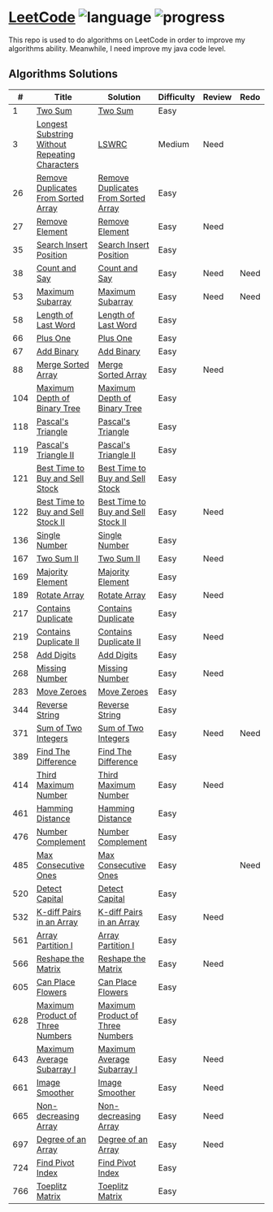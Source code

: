 # [LeetCode](https://leetcode.com/problemset/algorithms/) ![language](https://img.shields.io/badge/language-Python/Java-green.svg) ![progress](https://img.shields.io/badge/progress-43%2F499-orange.svg)
This repo is used to do algorithms on LeetCode in order to improve my algorithms ability. Meanwhile, I need improve my java code level.


## Algorithms Solutions

| # | Title | Solution | Difficulty | Review | Redo |
|---|-------|----------|------------|--------|------|
1|[Two Sum](https://leetcode.com/problemset/algorithms/)|[Two Sum](https://github.com/Vonzpf/LeetCode/blob/master/Java/TwoSum.java)|Easy|||
3|[Longest Substring Without Repeating Characters](https://leetcode.com/problemset/algorithms/)|[LSWRC](https://github.com/Vonzpf/LeetCode/blob/master/Java/LSWRC.java)|Medium|Need||
26|[Remove Duplicates From Sorted Array](https://leetcode.com/problemset/algorithms/)|[Remove Duplicates From Sorted Array](https://github.com/Vonzpf/LeetCode/blob/master/Java/RemoveDuplicatesFromSortedArray.java)|Easy|||
27|[Remove Element](https://leetcode.com/problemset/algorithms/)|[Remove Element](https://github.com/Vonzpf/LeetCode/blob/master/Java/RemoveElement.java)|Easy|Need||
35|[Search Insert Position](https://leetcode.com/problemset/algorithms/)|[Search Insert Position](https://github.com/Vonzpf/LeetCode/blob/master/Java/SearchInsertPosition.java)|Easy|||
38|[Count and Say](https://leetcode.com/problemset/algorithms/)|[Count and Say](https://github.com/Vonzpf/LeetCode/blob/master/python/CountandSay.py)|Easy|Need|Need|
53|[Maximum Subarray](https://leetcode.com/problemset/algorithms/)|[Maximum Subarray](https://github.com/Vonzpf/LeetCode/blob/master/python/MaximumSubarray.py)|Easy|Need|Need|
58|[Length of Last Word](https://leetcode.com/problemset/algorithms/)|[Length of Last Word](https://github.com/Vonzpf/LeetCode/blob/master/Java/LengthofLastWord.java)|Easy|||
66|[Plus One](https://leetcode.com/problemset/algorithms/)|[Plus One](https://github.com/Vonzpf/LeetCode/blob/master/Java/PlusOne.java)|Easy|||
67|[Add Binary](https://leetcode.com/problemset/algorithms/)|[Add Binary](https://github.com/Vonzpf/LeetCode/blob/master/python/AddBinary.py)|Easy|||
88|[Merge Sorted Array](https://leetcode.com/problemset/algorithms/)|[Merge Sorted Array](https://github.com/Vonzpf/LeetCode/blob/master/Java/MergeSortedArray.java)|Easy|Need||
104|[Maximum Depth of Binary Tree](https://leetcode.com/problemset/algorithms/)|[Maximum Depth of Binary Tree](https://github.com/Vonzpf/LeetCode/blob/master/Java/MaxDepthOfBinaryTree.java)|Easy|||
118|[Pascal's Triangle](https://leetcode.com/problemset/algorithms/)|[Pascal's Triangle](https://github.com/Vonzpf/LeetCode/blob/master/python/PascalsTriangle.py)|Easy|||
119|[Pascal's Triangle II](https://leetcode.com/problemset/algorithms/)|[Pascal's Triangle II](https://github.com/Vonzpf/LeetCode/blob/master/python/PascalsTriangleII.py)|Easy|||
121|[Best Time to Buy and Sell Stock](https://leetcode.com/problemset/algorithms/)|[Best Time to Buy and Sell Stock](https://github.com/Vonzpf/LeetCode/blob/master/python/BTBSellStock.py)|Easy|||
122|[Best Time to Buy and Sell Stock II](https://leetcode.com/problemset/algorithms/)|[Best Time to Buy and Sell Stock II](https://github.com/Vonzpf/LeetCode/blob/master/python/BTBSellStockII.py)|Easy|Need||
136|[Single Number](https://leetcode.com/problemset/algorithms/)|[Single Number](https://github.com/Vonzpf/LeetCode/blob/master/Java/SingleNumber.java)|Easy|||
167|[Two Sum II](https://leetcode.com/problemset/algorithms/)|[Two Sum II](https://github.com/Vonzpf/LeetCode/blob/master/Java/TwoSumII.java)|Easy|Need||
169|[Majority Element](https://leetcode.com/problemset/algorithms/)|[Majority Element](https://github.com/Vonzpf/LeetCode/blob/master/Java/MajorityElement.java)|Easy|||
189|[Rotate Array](https://leetcode.com/problemset/algorithms/)|[Rotate Array](https://github.com/Vonzpf/LeetCode/blob/master/Java/RotateArray.java)|Easy|Need||
217|[Contains Duplicate](https://leetcode.com/problemset/algorithms/)|[Contains Duplicate](https://github.com/Vonzpf/LeetCode/blob/master/Java/ContainsDuplicate.java)|Easy|||
219|[Contains Duplicate II](https://leetcode.com/problemset/algorithms/)|[Contains Duplicate II](https://github.com/Vonzpf/LeetCode/blob/master/Java/ContainsDuplicateII.java)|Easy|Need||
258|[Add Digits](https://leetcode.com/problemset/algorithms/)|[Add Digits](https://github.com/Vonzpf/LeetCode/blob/master/Java/AddDigits.java)|Easy|||
268|[Missing Number](https://leetcode.com/problemset/algorithms/)|[Missing Number](https://github.com/Vonzpf/LeetCode/blob/master/Java/MissingNumber.java)|Easy|Need||
283|[Move Zeroes](https://leetcode.com/problemset/algorithms/)|[Move Zeroes](https://github.com/Vonzpf/LeetCode/blob/master/Java/MoveZeroes.java)|Easy|||
344|[Reverse String](https://leetcode.com/problemset/algorithms/)|[Reverse String](https://github.com/Vonzpf/LeetCode/blob/master/Java/ReverseString.java)|Easy|||
371|[Sum of Two Integers](https://leetcode.com/problemset/algorithms/)|[Sum of Two Integers](https://github.com/Vonzpf/LeetCode/blob/master/Java/SumofTwoIntegers.java)|Easy|Need|Need|
389|[Find The Difference](https://leetcode.com/problemset/algorithms/)|[Find The Difference](https://github.com/Vonzpf/LeetCode/blob/master/Java/FindTheDifference.java)|Easy|||
414|[Third Maximum Number](https://leetcode.com/problemset/algorithms/)|[Third Maximum Number](https://github.com/Vonzpf/LeetCode/blob/master/Java/ThirdMaximumNumber.java)|Easy|Need||
461|[Hamming Distance](https://leetcode.com/problemset/algorithms/)|[Hamming Distance](https://github.com/Vonzpf/LeetCode/blob/master/Java/HammingDistance.java)|Easy|||
476|[Number Complement](https://leetcode.com/problemset/algorithms/)|[Number Complement](https://github.com/Vonzpf/LeetCode/blob/master/Java/NumberComplement.java)|Easy|||
485|[Max Consecutive Ones](https://leetcode.com/problemset/algorithms/)|[Max Consecutive Ones](https://github.com/Vonzpf/LeetCode/blob/master/Java/MaxConsecutiveOnes.java)|Easy||Need|
520|[Detect Capital](https://leetcode.com/problemset/algorithms/)|[Detect Capital](https://github.com/Vonzpf/LeetCode/blob/master/Java/DetectCapital.java)|Easy|||
532|[K-diff Pairs in an Array](https://leetcode.com/problemset/algorithms/)|[K-diff Pairs in an Array](https://github.com/Vonzpf/LeetCode/blob/master/python/K-diffPairsInArray.py)|Easy|Need||
561|[Array Partition I](https://leetcode.com/problemset/algorithms/)|[Array Partition I](https://github.com/Vonzpf/LeetCode/blob/master/python/ArrayPartitionI.py)|Easy|||
566|[Reshape the Matrix](https://leetcode.com/problemset/algorithms/)|[Reshape the Matrix](https://github.com/Vonzpf/LeetCode/blob/master/python/ReshapeTheMatrix.py)|Easy|Need||
605|[Can Place Flowers](https://leetcode.com/problemset/algorithms/)|[Can Place Flowers](https://github.com/Vonzpf/LeetCode/blob/master/python/CanPlaceFlowers.py)|Easy|||
628|[Maximum Product of Three Numbers](https://leetcode.com/problemset/algorithms/)|[Maximum Product of Three Numbers](https://github.com/Vonzpf/LeetCode/blob/master/python/MaximumProduct.py)|Easy|||
643|[Maximum Average Subarray I](https://leetcode.com/problemset/algorithms/)|[Maximum Average Subarray I](https://github.com/Vonzpf/LeetCode/blob/master/python/MaximumAverageSubarrayI.py)|Easy|Need||
661|[Image Smoother](https://leetcode.com/problemset/algorithms/)|[Image Smoother](https://github.com/Vonzpf/LeetCode/blob/master/python/ImageSmoother.py)|Easy|Need||
665|[Non-decreasing Array](https://leetcode.com/problemset/algorithms/)|[Non-decreasing Array](https://github.com/Vonzpf/LeetCode/blob/master/python/NonDecreasingArray.py)|Easy|Need||
697|[Degree of an Array](https://leetcode.com/problemset/algorithms/)|[Degree of an Array](https://github.com/Vonzpf/LeetCode/blob/master/python/DegreeOfArray.py)|Easy|Need||
724|[Find Pivot Index](https://leetcode.com/problemset/algorithms/)|[Find Pivot Index](https://github.com/Vonzpf/LeetCode/blob/master/python/FindPivotIndex.py)|Easy|||
766|[Toeplitz Matrix](https://leetcode.com/problemset/algorithms/)|[Toeplitz Matrix](https://github.com/Vonzpf/LeetCode/blob/master/python/ToeplitzMatrix.py)|Easy|||

